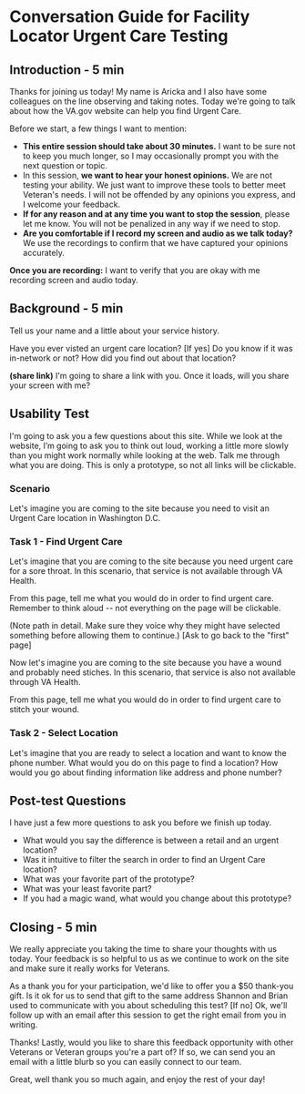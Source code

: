 # Conversation Guide for Facility Locator Urgent Care Testing
## Introduction - 5 min

Thanks for joining us today! My name is Aricka and I also have some colleagues on the line observing and taking notes. Today we're going to talk about how the VA.gov website can help you find Urgent Care.

Before we start, a few things I want to mention:

- **This entire session should take about 30 minutes.** I want to be sure not to keep you much longer, so I may occasionally prompt you with the next question or topic.
- In this session, **we want to hear your honest opinions.** We are not testing your ability. We just want to improve these tools to better meet Veteran's needs. I will not be offended by any opinions you express, and I welcome your feedback.
- **If for any reason and at any time you want to stop the session**, please let me know. You will not be penalized in any way if we need to stop.
- **Are you comfortable if I record my screen and audio as we talk today?** We use the recordings to confirm that we have captured your opinions accurately.

**Once you are recording:** I want to verify that you are okay with me recording screen and audio today.

## Background - 5 min

Tell us your name and a little about your service history. 

Have you ever visted an urgent care location? 
[If yes] Do you know if it was in-network or not? How did you find out about that location?

**(share link)** I'm going to share a link with you. Once it loads, will you share your screen with me?

## Usability Test
I'm going to ask you a few questions about this site. While we look at the website, I’m going to ask you to think out loud, working a little more slowly than you might work normally while looking at the web. Talk me through what you are doing. This is only a prototype, so not all links will be clickable.

### Scenario
Let's imagine you are coming to the site because you need to visit an Urgent Care location in Washington D.C. 

### Task 1 - Find Urgent Care
Let's imagine that you are coming to the site because you need urgent care for a sore throat. In this scenario, that service is not available through VA Health.

From this page, tell me what you would do in order to find urgent care. Remember to think aloud -- not everything on the page will be clickable. 

(Note path in detail. Make sure they voice why they might have selected something before allowing them to continue.)
[Ask to go back to the "first" page]

Now let's imagine you are coming to the site because you have a wound and probably need stiches. In this scenario, that service is also not available through VA Health. 

From this page, tell me what you would do in order to find urgent care to stitch your wound.

### Task 2 - Select Location
Let's imagine that you are ready to select a location and want to know the phone number. What would you do on this page to find a location? How would you go about finding information like address and phone number?

## Post-test Questions 
I have just a few more questions to ask you before we finish up today.
- What would you say the difference is between a retail and an urgent location? 
- Was it intuitive to filter the search in order to find an Urgent Care location?
- What was your favorite part of the prototype?
- What was your least favorite part?
- If you had a magic wand, what would you change about this prototype?

## Closing - 5 min
We really appreciate you taking the time to share your thoughts with us today. Your feedback is so helpful to us as we continue to work on the site and make sure it really works for Veterans.

As a thank you for your participation, we'd like to offer you a $50 thank-you gift. Is it ok for us to send that gift to the same address Shannon and Brian used to communicate with you about scheduling this test? [If no] Ok, we'll follow up with an email after this session to get the right email from you in writing.

Thanks! Lastly, would you like to share this feedback opportunity with other Veterans or Veteran groups you're a part of? If so, we can send you an email with a little blurb so you can easily connect to our team.

Great, well thank you so much again, and enjoy the rest of your day!
